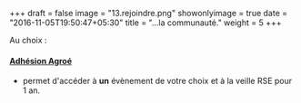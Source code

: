 
+++
draft = false
image = "13.rejoindre.png"
showonlyimage = true
date = "2016-11-05T19:50:47+05:30"
title = "...la communauté."
weight = 5
+++

<!--more-->

Au choix :

#### [**Adhésion Agroé**](https://res.cloudinary.com/julienmottet/image/upload/v1559853153/bulletin-adhesion_Agroe_06062019.pdf)
- permet d'accéder à **un** évènement de votre choix et à la veille RSE pour 1 an.
